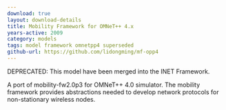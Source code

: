 ```yaml
---
download: true
layout: download-details
title: Mobility Framework for OMNeT++ 4.x
years-active: 2009
category: models
tags: model framework omnetpp4 superseded
github-url: https://github.com/lidongming/mf-opp4
---
```


DEPRECATED: This model have been merged into the INET Framework.

A port of mobility-fw2.0p3 for OMNeT++ 4.0 simulator.
The mobility framework provides abstractions needed to develop network
protocols for non-stationary wireless nodes.
